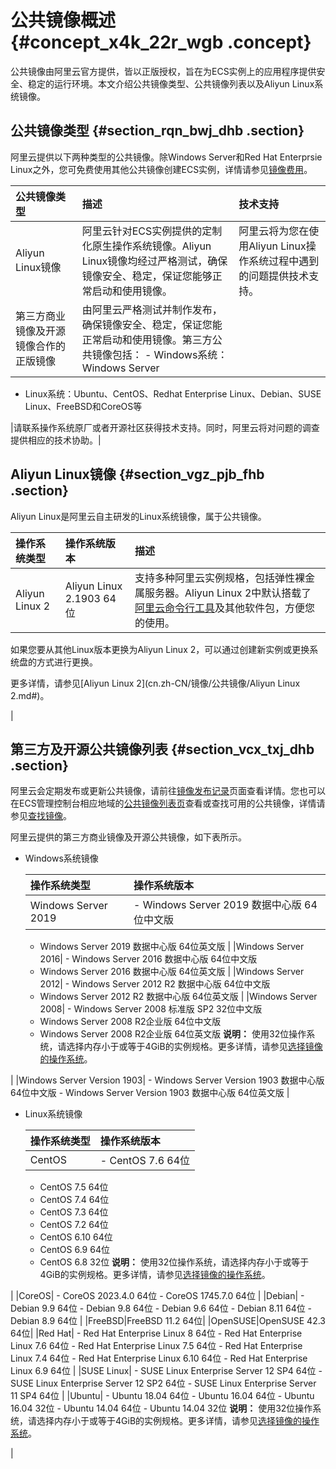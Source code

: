# 公共镜像概述 {#concept_x4k_22r_wgb .concept}

公共镜像由阿里云官方提供，皆以正版授权，旨在为ECS实例上的应用程序提供安全、稳定的运行环境。本文介绍公共镜像类型、公共镜像列表以及Aliyun Linux系统镜像。

## 公共镜像类型 {#section_rqn_bwj_dhb .section}

阿里云提供以下两种类型的公共镜像。除Windows Server和Red Hat Enterprsie Linux之外，您可免费使用其他公共镜像创建ECS实例，详情请参见[镜像费用](cn.zh-CN/镜像/镜像概述.md#table_hwf_rpj_dhb)。

|公共镜像类型|描述|技术支持|
|:-----|:-|:---|
|Aliyun Linux镜像|阿里云针对ECS实例提供的定制化原生操作系统镜像。Aliyun Linux镜像均经过严格测试，确保镜像安全、稳定，保证您能够正常启动和使用镜像。|阿里云将为您在使用Aliyun Linux操作系统过程中遇到的问题提供技术支持。|
|第三方商业镜像及开源镜像合作的正版镜像|由阿里云严格测试并制作发布，确保镜像安全、稳定，保证您能正常启动和使用镜像。第三方公共镜像包括： -   Windows系统：Windows Server
-   Linux系统：Ubuntu、CentOS、Redhat Enterprise Linux、Debian、SUSE Linux、FreeBSD和CoreOS等

 |请联系操作系统原厂或者开源社区获得技术支持。同时，阿里云将对问题的调查提供相应的技术协助。|

## Aliyun Linux镜像 {#section_vgz_pjb_fhb .section}

Aliyun Linux是阿里云自主研发的Linux系统镜像，属于公共镜像。

|操作系统类型|操作系统版本|描述|
|:-----|:-----|:-|
|Aliyun Linux 2|Aliyun Linux 2.1903 64位| 支持多种阿里云实例规格，包括弹性裸金属服务器。Aliyun Linux 2中默认搭载了[阿里云命令行工具](../../../../cn.zh-CN/产品简介/什么是阿里云CLI？.md#)及其他软件包，方便您的使用。

 如果您要从其他Linux版本更换为Aliyun Linux 2，可以通过创建新实例或更换系统盘的方式进行更换。

 更多详情，请参见[Aliyun Linux 2](cn.zh-CN/镜像/公共镜像/Aliyun Linux 2.md#)。

 |

## 第三方及开源公共镜像列表 {#section_vcx_txj_dhb .section}

阿里云会定期发布或更新公共镜像，请前往[镜像发布记录](cn.zh-CN/镜像/公共镜像/镜像发布记录.md#)页面查看详情。您也可以在ECS管理控制台相应地域的[公共镜像列表页](https://ecs.console.aliyun.com/#image/region/cn-hangzhou/systemImageList)查看或查找可用的公共镜像，详情请参见[查找镜像](cn.zh-CN/镜像/查找镜像.md#)。

阿里云提供的第三方商业镜像及开源公共镜像，如下表所示。

-   Windows系统镜像

    |操作系统类型|操作系统版本|
    |:-----|:-----|
    |Windows Server 2019|     -   Windows Server 2019 数据中心版 64位中文版
    -   Windows Server 2019 数据中心版 64位英文版
 |
    |Windows Server 2016|     -   Windows Server 2016 数据中心版 64位中文版
    -   Windows Server 2016 数据中心版 64位英文版
 |
    |Windows Server 2012|     -   Windows Server 2012 R2 数据中心版 64位中文版
    -   Windows Server 2012 R2 数据中心版 64位英文版
 |
    |Windows Server 2008|     -   Windows Server 2008 标准版 SP2 32位中文版
    -   Windows Server 2008 R2企业版 64位中文版
    -   Windows Server 2008 R2企业版 64位英文版
 **说明：** 使用32位操作系统，请选择内存小于或等于4GiB的实例规格。更多详情，请参见[选择镜像的操作系统](cn.zh-CN/镜像/选择镜像.md#section_x1t_f35_hhb)。

 |
    |Windows Server Version 1903|     -   Windows Server Version 1903 数据中心版 64位中文版
    -   Windows Server Version 1903 数据中心版 64位英文版
 |

-   Linux系统镜像

    |操作系统类型|操作系统版本|
    |:-----|:-----|
    |CentOS|     -   CentOS 7.6 64位
    -   CentOS 7.5 64位
    -   CentOS 7.4 64位
    -   CentOS 7.3 64位
    -   CentOS 7.2 64位
    -   CentOS 6.10 64位
    -   CentOS 6.9 64位
    -   CentOS 6.8 32位
 **说明：** 使用32位操作系统，请选择内存小于或等于4GiB的实例规格。更多详情，请参见[选择镜像的操作系统](cn.zh-CN/镜像/选择镜像.md#section_x1t_f35_hhb)。

 |
    |CoreOS|     -   CoreOS 2023.4.0 64位
    -   CoreOS 1745.7.0 64位
 |
    |Debian|     -   Debian 9.9 64位
    -   Debian 9.8 64位
    -   Debian 9.6 64位
    -   Debian 8.11 64位
    -   Debian 8.9 64位
 |
    |FreeBSD|FreeBSD 11.2 64位|
    |OpenSUSE|OpenSUSE 42.3 64位|
    |Red Hat|     -   Red Hat Enterprise Linux 8 64位
    -   Red Hat Enterprise Linux 7.6 64位
    -   Red Hat Enterprise Linux 7.5 64位
    -   Red Hat Enterprise Linux 7.4 64位
    -   Red Hat Enterprise Linux 6.10 64位
    -   Red Hat Enterprise Linux 6.9 64位
 |
    |SUSE Linux|     -   SUSE Linux Enterprise Server 12 SP4 64位
    -   SUSE Linux Enterprise Server 12 SP2 64位
    -   SUSE Linux Enterprise Server 11 SP4 64位
 |
    |Ubuntu|     -   Ubuntu 18.04 64位
    -   Ubuntu 16.04 64位
    -   Ubuntu 16.04 32位
    -   Ubuntu 14.04 64位
    -   Ubuntu 14.04 32位
 **说明：** 使用32位操作系统，请选择内存小于或等于4GiB的实例规格。更多详情，请参见[选择镜像的操作系统](cn.zh-CN/镜像/选择镜像.md#section_x1t_f35_hhb)。

 |


